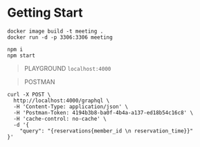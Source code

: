 # Getting Start
```
docker image build -t meeting .
docker run -d -p 3306:3306 meeting

npm i
npm start
```

> PLAYGROUND
`localhost:4000`

> POSTMAN
```
curl -X POST \
  http://localhost:4000/graphql \
  -H 'Content-Type: application/json' \
  -H 'Postman-Token: 4194b3b8-ba0f-4b4a-a137-ed18b54c16c8' \
  -H 'cache-control: no-cache' \
  -d '{
    "query": "{reservations{member_id \n reservation_time}}"
}'
```
